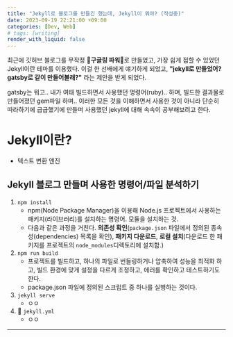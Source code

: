 ```yaml
---
title: "Jekyll로 블로그를 만들긴 했는데, Jekyll이 뭐야? (작성중)"
date: 2023-09-19 22:21:00 +09:00
categories: [Dev, Web]
# tags: [writing]
render_with_liquid: false
---
```


최근에 깃허브 블로그를 무작정 🤛**구글링 파워**🤜로 만들었고, 가장 쉽게 접할 수 있었던 Jekyll이란 테마를 이용했다. 이걸 한 선배에게 얘기하게 되었고, **"jekyll로 만들었어? gatsby로 같이 만들어볼래?"** 라는 제안을 받게 되었다.

gatsby는 뭐고.. 내가 여태 빌드하면서 사용했던 명령어(ruby).. 하며, 빌드한 결과물로 만들어졌던 gem파일 하며.. 이러한 모든 것을 이해하면서 사용한 것이 아니라 단순히 따라하기에 급급했기에 만들며 사용했던 jekyll에 대해 속속이 공부해보려고 한다.

# Jekyll이란?
- 텍스트 변환 엔진

## Jekyll 블로그 만들며 사용한 명령어/파일 분석하기
1. `npm install`
   - npm(Node Package Manager)을 이용해 Node.js 프로젝트에서 사용하는 패키지(라이브러리)를 설치하는 명령어. 모듈을 설치하는 것.
   - 다음과 같은 과정을 거친다. **의존성 확인**(`package.json` 파일에서 정의된 종속성(dependencies) 목록을 확인), **패키지 다운로드**, **로컬 설치**(다운로드 한 패키지를 프로젝트의 `node_modules`디렉토리에 설치함.)
2. `npm run build`
   - 프로젝트를 빌드하고, 하나의 파일로 번들링하거나 압축하여 성능을 최적화 하고, 빌드 환경에 맞게 설정을 다르게 조정하고, 에러를 확인하고 테스트하기도 한다.
   - package.json 파일에 정의된 스크립트 중 하나를 실행하는 것이다.
3. `jekyll serve`
   - ㅇㅇ
4. 💾 `jekyll.yml`
   - ㅇㅇ

---
<!--
### 서버에 대하여 간단히 이해하기
우리가 프로그램을 만들 때 인터넷을 이용해서 다른 곳의 데이터를 가져와 보여주거나, 다른 곳에서 보내온 데이터를 우리 컴퓨터에 저장하는 경우가 많이들 있다. 이렇게 다른 곳에 있는 단말에 데이터를 달라고 요청하는 프로그램을 **클라이언트**, 다른 고셍서 요청받은 명령을 처리해주는 프로그램을 **서버**라고 한다.

우리가 만든 프로그램을 인터넷에 연결하기 위해서는 단말기에 네트워크 카드가 달려있어야 한다. 두 개의 서로 다른 단말기에 모두 네트워크 카드가 들어 있다면 한쪽은 클라이언트, 다른 한 쪽은 서버 역할을 할 수 있다. 이 때 서버는 포트를 지정하여 그 포트로 요청을 받을 수 있다. 하나의 단말에서 사용할 수 있는 포트는 보통 0~65535중 하나를 지정해서 사용하고, 보통 아래와 같이 포트의 범위가 구분된다.
| 포트 번호   | 설명   |
|-------|-------|
| 0~1023 | 잘 알려진 포트 |
| 1024~49151 | 등록된 포트 |
| 49152~65535 | 동적 포트 |

윈도우나 안드로이드 같은 OS가 시작될 때는 이미 잘 알려진 포트에서 대부분을 사용한다. 따라서 우리가 직접 만드는 서버 프로그램은 보통 1024번 이상의 포트 번호를 사용한다.

서버를 만들어 실행하면 클라이언트로부터 요청을 받아 처리하게된다. 또한 많은 경우에, 서버는 데이터베이스에 연결할 수 있도록 구성되기 때문에 클라이언트에서 보내온 데이터를 저장하거나 저장된 데이터를 조회한 후 클라이언트에 보내준다. 서버 중에서 우리가 많이 사용하는 웹 브라우저에서 접속하는 서버를 **웹 서버**라고 하고, HTTP 프로토콜을 사용한다.

<details>
<summary>프로토콜이란</summary>
    데이터를 서로 어떤 형태로 주고받을 지 정한 것. 간단하게 말하면 데이터의 형태.
</details>
-->